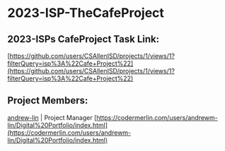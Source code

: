# 2023-ISP-TheCafeProject

## 2023-ISPs CafeProject Task Link:

[https://github.com/users/CSAllenISD/projects/1/views/1?filterQuery=isp%3A%22Cafe+Project%22](https://github.com/users/CSAllenISD/projects/1/views/1?filterQuery=isp%3A%22Cafe+Project%22)

## Project Members:

[andrew-lin](https://github.com/Fangedan) | Project Manager
[https://codermerlin.com/users/andrewm-lin/Digital%20Portfolio/index.html](https://codermerlin.com/users/andrewm-lin/Digital%20Portfolio/index.html)
